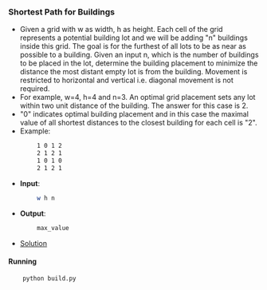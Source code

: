 ### Shortest Path for Buildings
- Given a grid with w as width, h as height. Each cell of the grid represents a potential building lot and we will be adding "n" buildings inside this grid. The goal is for the furthest of all lots to be as near as possible to a building. Given an input n, which is the number of buildings to be placed in the lot, determine the building placement to minimize the distance the most distant empty lot is from the building. Movement is restricted to horizontal and vertical i.e. diagonal movement is not required.
- For example, w=4, h=4 and n=3. An optimal grid placement sets any lot within two unit distance of the building. The answer for this case is 2.
- "0" indicates optimal building placement and in this case the maximal value of all shortest distances to the closest building for each cell is "2".
- Example:

````bash
        1 0 1 2
        2 1 2 1
        1 0 1 0
        2 1 2 1
````

- **Input**:
````bash
        w h n
````

- **Output**:
````bash
        max_value
````

- [Solution](build.py)

#### Running
````bash
    python build.py
````
